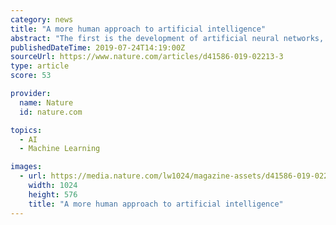 ```yaml
---
category: news
title: "A more human approach to artificial intelligence"
abstract: "The first is the development of artificial neural networks, which are computer systems inspired by the way that neurons interconnect in the brain. Then, in the past decade, a particular theory of how the brain works has emerged that is consistent with that ..."
publishedDateTime: 2019-07-24T14:19:00Z
sourceUrl: https://www.nature.com/articles/d41586-019-02213-3
type: article
score: 53

provider:
  name: Nature
  id: nature.com

topics:
  - AI
  - Machine Learning

images:
  - url: https://media.nature.com/lw1024/magazine-assets/d41586-019-02213-3/d41586-019-02213-3_16961168.jpg
    width: 1024
    height: 576
    title: "A more human approach to artificial intelligence"
---
```

